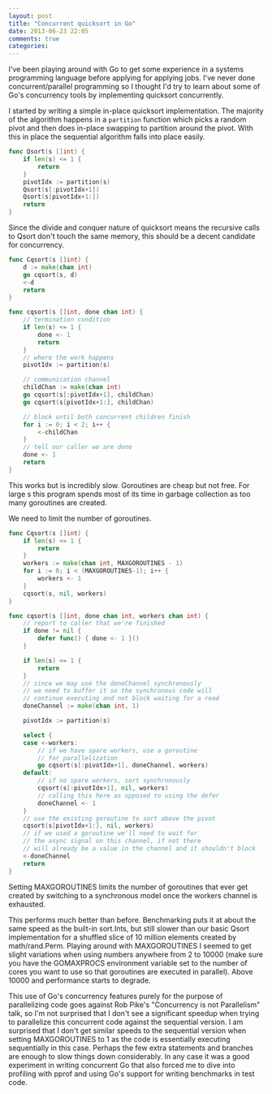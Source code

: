 ```yaml
---
layout: post
title: "Concurrent quicksort in Go"
date: 2013-06-23 22:05
comments: true
categories: 
---
```

I've been playing around with Go to get some experience in a systems programming
language before applying for applying jobs. I've never done concurrent/parallel
programming so I thought I'd try to learn about some of Go's concurrency tools
by implementing quicksort concurrently.

I started by writing a simple in-place quicksort implementation. The majority of
the algorithm happens in a `partition` function which picks a random pivot and
then does in-place swapping to partition around the pivot. With this in place
the sequential algorithm falls into place easily.

```go
func Qsort(s []int) {
    if len(s) <= 1 {
        return
    }
    pivotIdx := partition(s)
    Qsort(s[:pivotIdx+1])
    Qsort(s[pivotIdx+1:])
    return
}
```

Since the divide and conquer nature of quicksort means the recursive calls to
Qsort don't touch the same memory, this should be a decent candidate for
concurrency.

```go
func Cqsort(s []int) {
    d := make(chan int)
    go cqsort(s, d)
    <-d
    return
}

func cqsort(s []int, done chan int) {
    // termination condition
    if len(s) <= 1 {
        done <- 1
        return
    }
    // where the work happens
    pivotIdx := partition(s)

    // communication channel
    childChan := make(chan int)
    go cqsort(s[:pivotIdx+1], childChan)
    go cqsort(s[pivotIdx+1:], childChan)

    // block until both concurrent children finish
    for i := 0; i < 2; i++ {
        <-childChan
    }
    // tell our caller we are done
    done <- 1
    return
}
```

This works but is incredibly slow. Goroutines are cheap but not free. For large
s this program spends most of its time in garbage collection as too many
goroutines are created.

We need to limit the number of goroutines.

```go
func Cqsort(s []int) {
	if len(s) <= 1 {
		return
	}
	workers := make(chan int, MAXGOROUTINES - 1)
	for i := 0; i < (MAXGOROUTINES-1); i++ {
		workers <- 1
	}
	cqsort(s, nil, workers)
}

func cqsort(s []int, done chan int, workers chan int) {
	// report to caller that we're finished
	if done != nil {
		defer func() { done <- 1 }()
	}

	if len(s) <= 1 {
		return
	}
	// since we may use the doneChannel synchronously
	// we need to buffer it so the synchronous code will
	// continue executing and not block waiting for a read
	doneChannel := make(chan int, 1)

	pivotIdx := partition(s)

	select {
	case <-workers:
		// if we have spare workers, use a goroutine
		// for parallelization
		go cqsort(s[:pivotIdx+1], doneChannel, workers)
	default:
		// if no spare workers, sort synchronously
		cqsort(s[:pivotIdx+1], nil, workers)
		// calling this here as opposed to using the defer
		doneChannel <- 1
	}
	// use the existing goroutine to sort above the pivot
	cqsort(s[pivotIdx+1:], nil, workers)
	// if we used a goroutine we'll need to wait for
	// the async signal on this channel, if not there
	// will already be a value in the channel and it shouldn't block
	<-doneChannel
	return
}
```

Setting MAXGOROUTINES limits the number of goroutines that ever get created by
switching to a synchronous model once the workers channel is exhausted.

This performs much better than before. Benchmarking puts it at about the same
speed as the built-in sort.Ints, but still slower than our basic Qsort
implementation for a shuffled slice of 10 million elements created by
math/rand.Perm. Playing around with MAXGOROUTINES I seemed to get slight
variations when using numbers anywhere from 2 to 10000 (make sure you have the
GOMAXPROCS environment variable set to the number of cores you want to use
so that goroutines are executed in parallel). Above 10000 and performance starts
to degrade.

This use of Go's concurrency features purely for the purpose of parallelizing
code goes against Rob Pike's "Concurrency is not Parallelism" talk, so I'm not
surprised that I don't see a significant speedup when trying to parallelize this
concurrent code against the sequential version. I am surprised that I don't get
similar speeds to the sequential version when setting MAXGOROUTINES to 1 as the
code is essentially executing sequentially in this case. Perhaps the few extra
statements and branches are enough to slow things down considerably. In any case
it was a good experiment in writing concurrent Go that also forced me to dive
into profiling with pprof and using Go's support for writing benchmarks in test
code.
